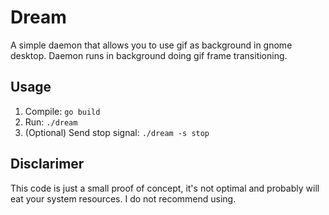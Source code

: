 # Dream

A simple daemon that allows you to use gif as background in gnome desktop.
Daemon runs in background doing gif frame transitioning.

## Usage

1. Compile: `go build`
2. Run: `./dream`
3. (Optional) Send stop signal: `./dream -s stop` 

## Disclarimer

This code is just a small proof of concept, it's not optimal and probably will eat your system resources.
I do not recommend using.
